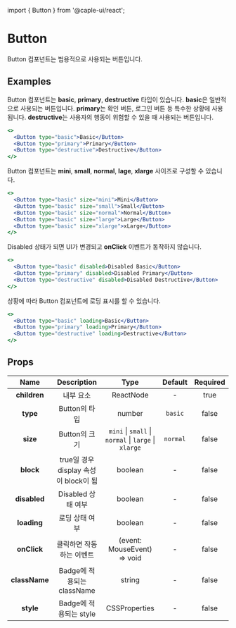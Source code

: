 import { Button } from '@caple-ui/react';

# Button

Button 컴포넌트는 범용적으로 사용되는 버튼입니다.

## Examples

Button 컴포넌트는 **basic**, **primary**, **destructive** 타입이 있습니다. **basic**은 일반적으로 사용되는 버튼입니다.
**primary**는 확인 버튼, 로그인 버튼 등 특수한 상황에 사용됩니다. **destructive**는 사용자의 행동이 위험할 수 있을 때 사용되는 버튼입니다.

```jsx header=타입&nbsp;예제
<>
  <Button type="basic">Basic</Button>
  <Button type="primary">Primary</Button>
  <Button type="destructive">Destructive</Button>
</>
```

Button 컴포넌트는 **mini**, **small**, **normal**, **lage**, **xlarge** 사이즈로 구성할 수 있습니다.

```jsx header=사이즈&nbsp;예제
<>
  <Button type="basic" size="mini">Mini</Button>
  <Button type="basic" size="small">Small</Button>
  <Button type="basic" size="normal">Normal</Button>
  <Button type="basic" size="large">Large</Button>
  <Button type="basic" size="xlarge">xLarge</Button>
</>
```

Disabled 상태가 되면 UI가 변경되고 **onClick** 이벤트가 동작하지 않습니다.

```jsx header=Disabled&nbsp;예제
<>
  <Button type="basic" disabled>Disabled Basic</Button>
  <Button type="primary" disabled>Disabled Primary</Button>
  <Button type="destructive" disabled>Disabled Destructive</Button>
</>
```

상황에 따라 Button 컴포넌트에 로딩 표시를 할 수 있습니다.

```jsx header=로딩&nbsp;예제
<>
  <Button type="basic" loading>Basic</Button>
  <Button type="primary" loading>Primary</Button>
  <Button type="destructive" loading>Destructive</Button>
</>
```

## Props
| Name | Description | Type | Default | Required |
|:---:|:---:|:---:|:---:|:---:|
| **children** | 내부 요소 | ReactNode | - | true |
| **type** | Button의 타입 | number | `basic` | false |
| **size** | Button의 크기 | `mini` \| `small` \| `normal` \| `large` \| `xlarge` | `normal` | false |
| **block** | true일 경우 display 속성이 block이 됨 | boolean | - | false |
| **disabled** | Disabled 상태 여부 | boolean | - | false |
| **loading** | 로딩 상태 여부 | boolean | - | false |
| **onClick** | 클릭하면 작동하는 이벤트 | (event: MouseEvent) => void | - | false |
| **className** | Badge에 적용되는 className | string | - | false |
| **style** | Badge에 적용되는 style | CSSProperties | - | false |

<style jsx global>{`
  .component-container {
    text-align: center;
  }

  .caple-button:not(:last-child) {
    margin-right: 50px;
  }
`}</style>